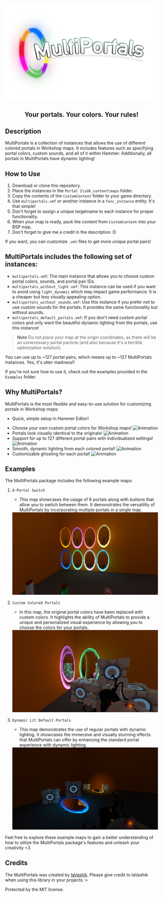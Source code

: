 <div align="center">
<img src="other\logo.png" alt="Logo" >

<h2 align="center">
    Your portals. Your colors. Your rules!
</h2>
</div>

## Description

MultiPortals is a collection of instances that allows the use of different colored portals in Workshop maps. It includes features such as specifying portal colors, custom sounds, and all of it within Hammer. Additionally, all portals in MultiPortals have dynamic lighting!

## How to Use

1. Download or clone this repository.
2. Place the instances in the `Portal 2\sdk_content\maps` folder.
3. Copy the contents of the `CustomContent` folder to your game directory.
4. Use `multiportals.vmf` or another instance in a `func_instance` entity. It's that simple!
5. Don't forget to assign a unique targetname to each instance for proper functionality.
6. When your map is ready, pack the content from `CustomContent` into your BSP map.
7. Don't forget to give me a credit in the description :D

If you want, you can customize `.vmt` files to get more unique portal pairs!

## MultiPortals includes the following set of instances:

- `multiportals.vmf`: The main instance that allows you to choose custom portal colors, sounds, and portal pair IDs. 
- `multiportals_without_light.vmf`: This instance can be used if you want to avoid using `light_dynamic` which may impact game performance. It is a cheaper but less visually appealing option.
- `multiportals_without_sounds.vmf`: Use this instance if you prefer not to use custom sounds for the portals. It provides the same functionality but without sounds.
- `multiportals_default_portals.vmf`: If you don't need custom portal colors and only want the beautiful dynamic lighting from the portals, use this instance!
> **Note**
> Do not place your map at the origin coordinates, as there will be an unnecessary portal particle (and also because it's a terrible optimization solution).

You can use up to ~127 portal pairs, which means up to ~127 MultiPortals instances. Yes, it's utter madness!!

If you're not sure how to use it, check out the examples provided in the `Examples` folder.

## Why MultiPortals?
MultiPortals is the most flexible and easy-to-use solution for customizing portals in Workshop maps:
- Quick, simple setup in Hammer Editor!
<!-- ![Animation](https://imgur.com/18jVXvj.gif) -->
- Choose your own custom portal colors for Workshop maps!
![Animation](https://imgur.com/dnNgIud.gif)
- Portals look visually identical to the originals!
![Animation](https://imgur.com/ErA0g1r.gif)
- Support for up to 127 different portal pairs with individualized settings!
![Animation](https://imgur.com/DFhnTDc.gif)
- Smooth, dynamic lighting from each colored portal!
![Animation](https://imgur.com/WA6xOyZ.gif)
- Customizable ghosting for each portal!
![Animation](https://imgur.com/9Bzjj0a.gif)

## Examples

The MultiPortals package includes the following example maps:

1. `8-Portal Switch`
    - This map showcases the usage of 8 portals along with buttons that allow you to switch between them. It demonstrates the versatility of MultiPortals by incorporating multiple portals in a single map.
    <img src="Other\8PortalSwitch.jpg">

2. `Custom Colored Portals`
    - In this map, the original portal colors have been replaced with custom colors. It highlights the ability of MultiPortals to provide a unique and personalized visual experience by allowing you to choose the colors for your portals.
    <img src="Other\CustomColoredPortals.jpg">

3. `Dynamic Lit Default Portals`
    - This map demonstrates the use of regular portals with dynamic lighting. It showcases the immersive and visually stunning effects that MultiPortals can offer by enhancing the standard portal experience with dynamic lighting.
    <img src="Other\DynamicLitDefaultPortals.jpg">

Feel free to explore these example maps to gain a better understanding of how to utilize the MultiPortals package's features and unleash your creativity <3

## Credits
The MultiPortals was created by <a href="https://www.youtube.com/@laVashikProductions">laVashik</a>. Please give credit to laVashik when using this library in your projects :>



Protected by the MIT license.
